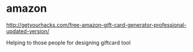 amazon
======

http://getyourhacks.com/free-amazon-gift-card-generator-professional-updated-version/

Helping to those people for designing giftcard tool
